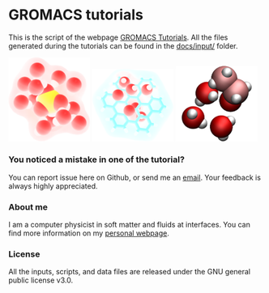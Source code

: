 # GROMACS tutorials

This is the script of the webpage [GROMACS Tutorials](https://gromacstutorials.github.io/). 
All the files generated during the tutorials can be found in the [docs/input/](inputs) folder. 

<p float="left">
  <a href="https://gromacstutorials.github.io/doc-sphinx/build/html/tutorials/bulksolution.html">
  <img src="docs/doc-sphinx/source/tutorials/figures/bulksolution/test-01-dark.png" width="32%" /></a>

  <a href="https://gromacstutorials.github.io/doc-sphinx/build/html/tutorials/solvationenergy.html">
  <img src="docs/doc-sphinx/source/tutorials/figures/solvationenergy/test-dark.png" width="32%" /></a>
  
   <a href="https://gromacstutorials.github.io/doc-sphinx/build/html/tutorials/ethanoladsorption.html">
  <img src="docs/figures/03-EthanolAdsorption/avatar.jpg" width="32%" /></a>
</p>


### You noticed a mistake in one of the tutorial?

You can report issue here on Github, or send me an [email](https://simongravelle.github.io/). Your feedback is always highly appreciated.

### About me ###

I am a computer physicist in soft matter and fluids at interfaces. You can 
find more information on my [personal webpage](https://simongravelle.github.io/).

### License ###

All the inputs, scripts, and data files are released under the 
GNU general public license v3.0.



